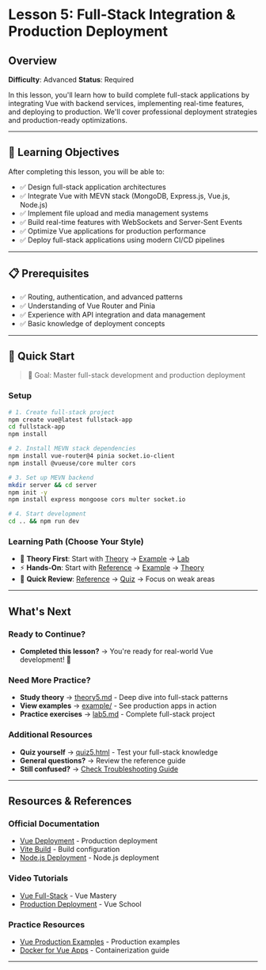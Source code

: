 # Lesson 5: Full-Stack Integration & Production Deployment

## Overview

**Difficulty**: Advanced
**Status**: Required

In this lesson, you'll learn how to build complete full-stack applications by integrating Vue with backend services, implementing real-time features, and deploying to production. We'll cover professional deployment strategies and production-ready optimizations.

---

## 🎯 Learning Objectives

After completing this lesson, you will be able to:

- ✅ Design full-stack application architectures
- ✅ Integrate Vue with MEVN stack (MongoDB, Express.js, Vue.js, Node.js)
- ✅ Implement file upload and media management systems
- ✅ Build real-time features with WebSockets and Server-Sent Events
- ✅ Optimize Vue applications for production performance
- ✅ Deploy full-stack applications using modern CI/CD pipelines

---

## 📋 Prerequisites

- ✅ Routing, authentication, and advanced patterns
- ✅ Understanding of Vue Router and Pinia
- ✅ Experience with API integration and data management
- ✅ Basic knowledge of deployment concepts

---

## 🚀 Quick Start

> 🎯 Goal: Master full-stack development and production deployment

### Setup
```bash
# 1. Create full-stack project
npm create vue@latest fullstack-app
cd fullstack-app
npm install

# 2. Install MEVN stack dependencies
npm install vue-router@4 pinia socket.io-client
npm install @vueuse/core multer cors

# 3. Set up MEVN backend
mkdir server && cd server
npm init -y
npm install express mongoose cors multer socket.io

# 4. Start development
cd .. && npm run dev
```

### Learning Path (Choose Your Style)
- 📖 **Theory First**: Start with [Theory](./theory/theory5.md) → [Example](./example/) → [Lab](./lab/lab5.md)
- ⚡ **Hands-On**: Start with [Reference](./reference/reference5.md) → [Example](./example/) → [Theory](./theory/theory5.md)
- 🎯 **Quick Review**: [Reference](./reference/reference5.md) → [Quiz](./quiz/quiz5.html) → Focus on weak areas

---

## What's Next

### Ready to Continue?
- **Completed this lesson?** → You're ready for real-world Vue development! 🎉

### Need More Practice?
- **Study theory** → [theory5.md](./theory/theory5.md) - Deep dive into full-stack patterns
- **View examples** → [example/](./example/) - See production apps in action
- **Practice exercises** → [lab5.md](./lab/lab5.md) - Complete full-stack project

### Additional Resources
- **Quiz yourself** → [quiz5.html](./quiz/quiz5.html) - Test your full-stack knowledge
- **General questions?** → Review the reference guide
- **Still confused?** → [Check Troubleshooting Guide](../../extras/troubleshooting-guide.md)

---

## Resources & References

### Official Documentation
- [Vue Deployment](https://vuejs.org/guide/best-practices/production-deployment.html) - Production deployment
- [Vite Build](https://vitejs.dev/guide/build.html) - Build configuration
- [Node.js Deployment](https://nodejs.org/en/docs/guides/nodejs-docker-webapp/) - Node.js deployment

### Video Tutorials
- [Vue Full-Stack](https://www.youtube.com/watch?v=2KBHvaAWJOA) - Vue Mastery
- [Production Deployment](https://www.youtube.com/watch?v=JbIzmGQXjO4) - Vue School

### Practice Resources
- [Vue Production Examples](https://github.com/vuejs/vue-next/tree/master/packages/vue/examples) - Production examples
- [Docker for Vue Apps](https://docs.docker.com/) - Containerization guide

---